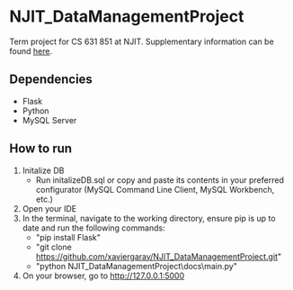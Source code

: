 # NJIT_DataManagementProject
Term project for CS 631 851 at NJIT. Supplementary information can be found [here](https://docs.google.com/document/d/1sM_TkhyeoWbIAFcrFBpwjBQ53cSiwFLRUVbyaL_cA-M/edit?usp=sharing).

## Dependencies
* Flask
* Python
* MySQL Server

## How to run
1. Initalize DB
   * Run initalizeDB.sql or copy and paste its contents in your preferred configurator (MySQL Command Line Client, MySQL Workbench, etc.)
3. Open your IDE
4. In the terminal, navigate to the working directory, ensure pip is up to date and run the following commands:
   * "pip install Flask"
   * "git clone https://github.com/xaviergaray/NJIT_DataManagementProject.git"
   * "python NJIT_DataManagementProject\docs\main.py"
5. On your browser, go to http://127.0.0.1:5000
